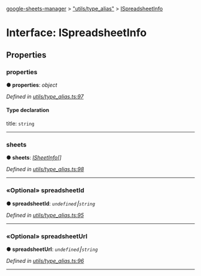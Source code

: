 [google-sheets-manager](../README.md) > ["utils/type_alias"](../modules/_utils_type_alias_.md) > [ISpreadsheetInfo](../interfaces/_utils_type_alias_.ispreadsheetinfo.md)



# Interface: ISpreadsheetInfo


## Properties
<a id="properties"></a>

###  properties

**●  properties**:  *object* 

*Defined in [utils/type_alias.ts:97](https://github.com/AbdelrahmanRamadan/google-sheets-manager/blob/7221d95/src/utils/type_alias.ts#L97)*


#### Type declaration


title: `string`






___

<a id="sheets"></a>

###  sheets

**●  sheets**:  *[ISheetInfo](_utils_type_alias_.isheetinfo.md)[]* 

*Defined in [utils/type_alias.ts:98](https://github.com/AbdelrahmanRamadan/google-sheets-manager/blob/7221d95/src/utils/type_alias.ts#L98)*





___

<a id="spreadsheetid"></a>

### «Optional» spreadsheetId

**●  spreadsheetId**:  *`undefined`⎮`string`* 

*Defined in [utils/type_alias.ts:95](https://github.com/AbdelrahmanRamadan/google-sheets-manager/blob/7221d95/src/utils/type_alias.ts#L95)*





___

<a id="spreadsheeturl"></a>

### «Optional» spreadsheetUrl

**●  spreadsheetUrl**:  *`undefined`⎮`string`* 

*Defined in [utils/type_alias.ts:96](https://github.com/AbdelrahmanRamadan/google-sheets-manager/blob/7221d95/src/utils/type_alias.ts#L96)*





___


